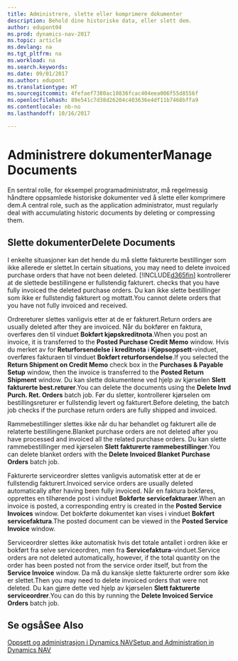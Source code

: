 ```yaml
---
title: Administrere, slette eller komprimere dokumenter
description: Behold dine historiske data, eller slett dem.
author: edupont04
ms.prod: dynamics-nav-2017
ms.topic: article
ms.devlang: na
ms.tgt_pltfrm: na
ms.workload: na
ms.search.keywords: 
ms.date: 09/01/2017
ms.author: edupont
ms.translationtype: HT
ms.sourcegitcommit: 4fefaef7380ac10836fcac404eea006f55d8556f
ms.openlocfilehash: 89e541c7d38d26204c403636e4df11b7468bffa9
ms.contentlocale: nb-no
ms.lasthandoff: 10/16/2017

---
```

# <a name="manage-documents"></a><span data-ttu-id="6f9e2-103">Administrere dokumenter</span><span class="sxs-lookup"><span data-stu-id="6f9e2-103">Manage Documents</span></span>
<span data-ttu-id="6f9e2-104">En sentral rolle, for eksempel programadministrator, må regelmessig håndtere oppsamlede historiske dokumenter ved å slette eller komprimere dem.</span><span class="sxs-lookup"><span data-stu-id="6f9e2-104">A central role, such as the application administrator, must regularly deal with accumulating historic documents by deleting or compressing them.</span></span>  

## <a name="delete-documents"></a><span data-ttu-id="6f9e2-105">Slette dokumenter</span><span class="sxs-lookup"><span data-stu-id="6f9e2-105">Delete Documents</span></span>
<span data-ttu-id="6f9e2-106">I enkelte situasjoner kan det hende du må slette fakturerte bestillinger som ikke allerede er slettet.</span><span class="sxs-lookup"><span data-stu-id="6f9e2-106">In certain situations, you may need to delete invoiced purchase orders that have not been deleted.</span></span> [!INCLUDE[d365fin](includes/d365fin_md.md)]<span data-ttu-id="6f9e2-107"> kontrollerer at de slettede bestillingene er fullstendig fakturert.</span><span class="sxs-lookup"><span data-stu-id="6f9e2-107"> checks that you have fully invoiced the deleted purchase orders.</span></span> <span data-ttu-id="6f9e2-108">Du kan ikke slette bestillinger som ikke er fullstendig fakturert og mottatt.</span><span class="sxs-lookup"><span data-stu-id="6f9e2-108">You cannot delete orders that you have not fully invoiced and received.</span></span>  

<span data-ttu-id="6f9e2-109">Ordrereturer slettes vanligvis etter at de er fakturert.</span><span class="sxs-lookup"><span data-stu-id="6f9e2-109">Return orders are usually deleted after they are invoiced.</span></span> <span data-ttu-id="6f9e2-110">Når du bokfører en faktura, overføres den til vinduet **Bokført kjøpskreditnota**.</span><span class="sxs-lookup"><span data-stu-id="6f9e2-110">When you post an invoice, it is transferred to the **Posted Purchase Credit Memo** window.</span></span> <span data-ttu-id="6f9e2-111">Hvis du merket av for **Returforsendelse i kreditnota** i **Kjøpsoppsett**-vinduet, overføres fakturaen til vinduet **Bokført returforsendelse**.</span><span class="sxs-lookup"><span data-stu-id="6f9e2-111">If you selected the **Return Shipment on Credit Memo** check box in the **Purchases & Payable Setup** window, then the invoice is transferred to the **Posted Return Shipment** window.</span></span> <span data-ttu-id="6f9e2-112">Du kan slette dokumentene ved hjelp av kjørselen **Slett fakturerte best.returer**.</span><span class="sxs-lookup"><span data-stu-id="6f9e2-112">You can delete the documents using the **Delete Invd Purch. Ret. Orders** batch job.</span></span> <span data-ttu-id="6f9e2-113">Før du sletter, kontrollerer kjørselen om bestillingsreturer er fullstendig levert og fakturert.</span><span class="sxs-lookup"><span data-stu-id="6f9e2-113">Before deleting, the batch job checks if the purchase return orders are fully shipped and invoiced.</span></span>  

<span data-ttu-id="6f9e2-114">Rammebestillinger slettes ikke når du har behandlet og fakturert alle de relaterte bestillingene.</span><span class="sxs-lookup"><span data-stu-id="6f9e2-114">Blanket purchase orders are not deleted after you have processed and invoiced all the related purchase orders.</span></span> <span data-ttu-id="6f9e2-115">Du kan slette rammebestillinger med kjørselen **Slett fakturerte rammebestillinger**.</span><span class="sxs-lookup"><span data-stu-id="6f9e2-115">You can delete blanket orders with the **Delete Invoiced Blanket Purchase Orders** batch job.</span></span>  

<span data-ttu-id="6f9e2-116">Fakturerte serviceordrer slettes vanligvis automatisk etter at de er fullstendig fakturert.</span><span class="sxs-lookup"><span data-stu-id="6f9e2-116">Invoiced service orders are usually deleted automatically after having been fully invoiced.</span></span> <span data-ttu-id="6f9e2-117">Når en faktura bokføres, opprettes en tilhørende post i vinduet **Bokførte servicefakturaer**.</span><span class="sxs-lookup"><span data-stu-id="6f9e2-117">When an invoice is posted, a corresponding entry is created in the **Posted Service Invoices** window.</span></span> <span data-ttu-id="6f9e2-118">Det bokførte dokumentet kan vises i vinduet **Bokført servicefaktura**.</span><span class="sxs-lookup"><span data-stu-id="6f9e2-118">The posted document can be viewed in the **Posted Service Invoice** window.</span></span>  

<span data-ttu-id="6f9e2-119">Serviceordrer slettes ikke automatisk hvis det totale antallet i ordren ikke er bokført fra selve serviceordren, men fra **Servicefaktura**-vinduet.</span><span class="sxs-lookup"><span data-stu-id="6f9e2-119">Service orders are not deleted automatically, however, if the total quantity on the order has been posted not from the service order itself, but from the **Service Invoice** window.</span></span> <span data-ttu-id="6f9e2-120">Da må du kanskje slette fakturerte ordrer som ikke er slettet.</span><span class="sxs-lookup"><span data-stu-id="6f9e2-120">Then you may need to delete invoiced orders that were not deleted.</span></span> <span data-ttu-id="6f9e2-121">Du kan gjøre dette ved hjelp av kjørselen **Slett fakturerte serviceordrer**.</span><span class="sxs-lookup"><span data-stu-id="6f9e2-121">You can do this by running the **Delete Invoiced Service Orders** batch job.</span></span>  

## <a name="see-also"></a><span data-ttu-id="6f9e2-122">Se også</span><span class="sxs-lookup"><span data-stu-id="6f9e2-122">See Also</span></span>  
[<span data-ttu-id="6f9e2-123">Oppsett og administrasjon i Dynamics NAV</span><span class="sxs-lookup"><span data-stu-id="6f9e2-123">Setup and Administration in Dynamics NAV</span></span>](admin-setup-and-administration.md)  

